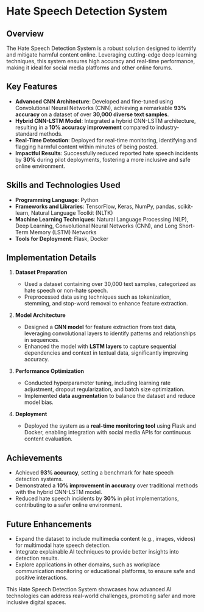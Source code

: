 # Hate Speech Detection System  

## **Overview**  
The Hate Speech Detection System is a robust solution designed to identify and mitigate harmful content online. Leveraging cutting-edge deep learning techniques, this system ensures high accuracy and real-time performance, making it ideal for social media platforms and other online forums.  

## **Key Features**  
- **Advanced CNN Architecture**: Developed and fine-tuned using Convolutional Neural Networks (CNN), achieving a remarkable **93% accuracy** on a dataset of over **30,000 diverse text samples**.  
- **Hybrid CNN-LSTM Model**: Integrated a hybrid CNN-LSTM architecture, resulting in a **10% accuracy improvement** compared to industry-standard methods.  
- **Real-Time Detection**: Deployed for real-time monitoring, identifying and flagging harmful content within minutes of being posted.  
- **Impactful Results**: Successfully reduced reported hate speech incidents by **30%** during pilot deployments, fostering a more inclusive and safe online environment.  

## **Skills and Technologies Used**  
- **Programming Language**: Python  
- **Frameworks and Libraries**: TensorFlow, Keras, NumPy, pandas, scikit-learn, Natural Language Toolkit (NLTK)  
- **Machine Learning Techniques**: Natural Language Processing (NLP), Deep Learning, Convolutional Neural Networks (CNN), and Long Short-Term Memory (LSTM) Networks  
- **Tools for Deployment**: Flask, Docker  

## **Implementation Details**  
1. **Dataset Preparation**  
   - Used a dataset containing over 30,000 text samples, categorized as hate speech or non-hate speech.  
   - Preprocessed data using techniques such as tokenization, stemming, and stop-word removal to enhance feature extraction.  

2. **Model Architecture**  
   - Designed a **CNN model** for feature extraction from text data, leveraging convolutional layers to identify patterns and relationships in sequences.  
   - Enhanced the model with **LSTM layers** to capture sequential dependencies and context in textual data, significantly improving accuracy.  

3. **Performance Optimization**  
   - Conducted hyperparameter tuning, including learning rate adjustment, dropout regularization, and batch size optimization.  
   - Implemented **data augmentation** to balance the dataset and reduce model bias.  

4. **Deployment**  
   - Deployed the system as a **real-time monitoring tool** using Flask and Docker, enabling integration with social media APIs for continuous content evaluation.  

## **Achievements**  
- Achieved **93% accuracy**, setting a benchmark for hate speech detection systems.  
- Demonstrated a **10% improvement in accuracy** over traditional methods with the hybrid CNN-LSTM model.  
- Reduced hate speech incidents by **30%** in pilot implementations, contributing to a safer online environment.  

## **Future Enhancements**  
- Expand the dataset to include multimedia content (e.g., images, videos) for multimodal hate speech detection.  
- Integrate explainable AI techniques to provide better insights into detection results.  
- Explore applications in other domains, such as workplace communication monitoring or educational platforms, to ensure safe and positive interactions.  

This Hate Speech Detection System showcases how advanced AI technologies can address real-world challenges, promoting safer and more inclusive digital spaces.

